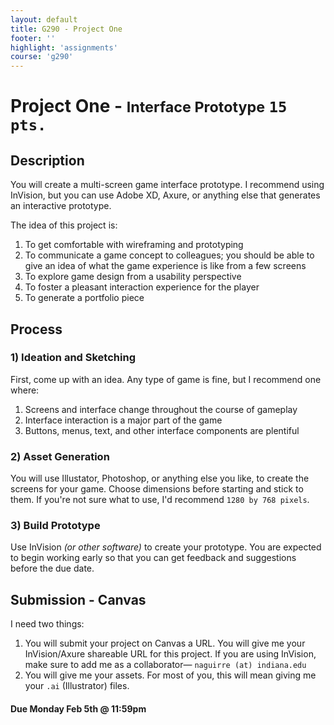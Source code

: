 ```yaml
---
layout: default
title: G290 - Project One
footer: ''
highlight: 'assignments'
course: 'g290'
---
```

# Project One - <small>Interface Prototype</small> `15 pts.`
## Description
You will create a multi-screen game interface prototype. I recommend using InVision, but you can use Adobe XD, Axure, or anything else that generates an interactive prototype.

The idea of this project is:

1. To get comfortable with wireframing and prototyping
2. To communicate a game concept to colleagues; you should be able to give an idea of what the game experience is like from a few screens
3. To explore game design from a usability perspective
4. To foster a pleasant interaction experience for the player
5. To generate a portfolio piece

## Process
### 1) Ideation and Sketching
First, come up with an idea. Any type of game is fine, but I recommend one where:

1. Screens and interface change throughout the course of gameplay
2. Interface interaction is a major part of the game
3. Buttons, menus, text, and other interface components are plentiful

### 2) Asset Generation
You will use Illustator, Photoshop, or anything else you like, to create the screens for your game. Choose dimensions before starting and stick to them. If you're not sure what to use, I'd recommend `1280 by 768 pixels`.

### 3) Build Prototype
Use InVision _(or other software)_ to create your prototype. You are expected to begin working early so that you can get feedback and suggestions before the due date.

## Submission - Canvas
I need two things:

1. You will submit your project on Canvas a URL. You will give me your InVision/Axure shareable URL for this project. If you are using InVision, make sure to add me as a collaborator— `naguirre (at) indiana.edu`
2. You will give me your assets. For most of you, this will mean giving me your `.ai` (Illustrator) files.

#### **Due Monday Feb 5th @ 11:59pm**
